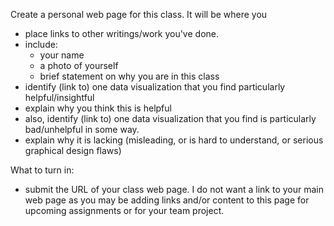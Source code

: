 Create a personal web page for this class. It will be where you 
- place links to other writings/work you've done.
- include:
    - your name
    - a photo of yourself
    - brief statement on why you are in this class
- identify (link to) one data visualization that you find particularly helpful/insightful
- explain why you think this is helpful
- also, identify (link to) one data visualization that you find is particularly bad/unhelpful in some way. 
- explain why it is lacking (misleading, or is hard to understand, or serious graphical design flaws)

What to turn in:
- submit the URL of your class web page. I do not want a link to your main web page as you may be adding links and/or content to this page for upcoming assignments or for your team project.